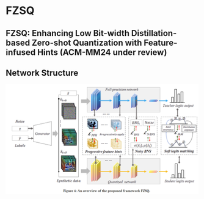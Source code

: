 # FZSQ
## FZSQ: Enhancing Low Bit-width Distillation-based Zero-shot Quantization with Feature-infused Hints (ACM-MM24 under review)
## Network Structure
![image](https://github.com/lingxitong/FZSQ/blob/main/network.png)
